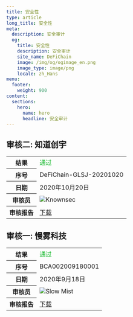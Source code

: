 ```yaml
---
title: 安全性
type: article
long_title: 安全性
meta:
  description: 安全审计
  og:
    title: 安全性
    description: 安全审计
    site_name: DeFiChain
    image: /img/og/ogimage_en.png
    image_type: image/png
    locale: zh_Hans
menu:
  footer:
    weight: 900
content:
  sections:
    hero:
      name: hero
      headline: 安全审计
---
```


## 审核二: 知道创宇

<table>
  <tr>
    <th>结果</th>
    <td>
      <span style="color:#02B31B;">通过</span>
    </td>
  </tr>
  <tr>
    <th>序号</th>
    <td>DeFiChain-GLSJ-20201020</td>
  </tr>
  <tr>
    <th>日期</th>
    <td>2020年10月20日</td>
  </tr>
  <tr>
    <th>审核员</th>
    <td>
      <img class="cert-link" src="/img/external/logo-knownsec.png" srcset="/img/external/logo-knownsec.png 1x, /img/external/logo-knownsec@2x.png 2x" alt="Knownsec">
    </td>
  </tr>
  <tr>
    <th>审核报告</th>
    <td>
      <a href="/downloads/DeFiChain-Security-Audit-Report-V1.pdf" target="_blank">下载</a>
    </td>
  </tr>
</table>

## 审核一: 慢雾科技

<table>
  <tr>
    <th>结果</th>
    <td>
      <span style="color:#02B31B;">通过</span>
    </td>
  </tr>
  <tr>
    <th>序号</th>
    <td>BCA002009180001</td>
  </tr>
  <tr>
    <th>日期</th>
    <td>2020年9月18日</td>
  </tr>
  <tr>
    <th>审核员</th>
    <td>
      <img class="cert-link" src="/img/external/logo-slowmist.png" srcset="/img/external/logo-slowmist.png 1x, /img/external/logo-slowmist@2x.png 2x" alt="Slow Mist">
    </td>
  </tr>
  <tr>
    <th>审核报告</th>
    <td>
      <a href="/downloads/defichain-security-audit-slowmist.pdf" target="_blank">下载</a>
    </td>
  </tr>
</table>
